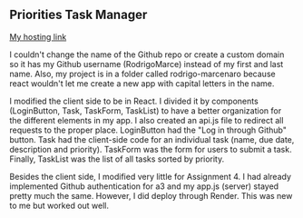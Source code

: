 ## Priorities Task Manager

[My hosting link](https://a4-rodrigomarce.onrender.com)

I couldn't change the name of the Github repo or create a custom domain so it has my Github username (RodrigoMarce) instead of my first and last name. Also, my project is in a folder called rodrigo-marcenaro because react wouldn't let me create a new app with capital letters in the name.  

I modified the client side to be in React. I divided it by components (LoginButton, Task, TaskForm, TaskList) to have a better organization for the different elements in my app. I also created an api.js file to redirect all requests to the proper place. LoginButton had the "Log in through Github" button. Task had the client-side code for an individual task (name, due date, description and priority). TaskForm was the form for users to submit a task. Finally, TaskList was the list of all tasks sorted by priority.  

Besides the client side, I modified very little for Assignment 4. I had already implemented Github authentication for a3 and my app.js (server) stayed pretty much the same. However, I did deploy through Render. This was new to me but worked out well.
